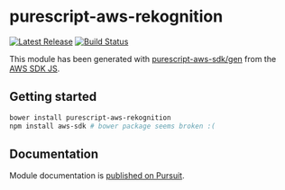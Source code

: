 # purescript-aws-rekognition

[![Latest Release](https://pursuit.purescript.org/packages/purescript-aws-rekognition/badge)](https://pursuit.purescript.org/packages/purescript-aws-rekognition)
[![Build Status](https://app.wercker.com/status/5909b9e96d1080804b17a28f72f87b6b/s/master)](https://app.wercker.com/project/byKey/5909b9e96d1080804b17a28f72f87b6b)

This module has been generated with [purescript-aws-sdk/gen](https://github.com/purescript-aws-sdk/gen) from the [AWS SDK JS](https://github.com/aws/aws-sdk-js).

## Getting started

```sh
bower install purescript-aws-rekognition
npm install aws-sdk # bower package seems broken :(
```

## Documentation

Module documentation is [published on Pursuit](http://pursuit.purescript.org/packages/purescript-aws-rekognition).
